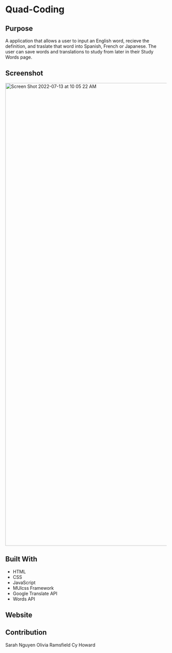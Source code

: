 # Quad-Coding

## Purpose

A application that allows a user to input an English word, recieve the definition, and traslate that word into Spanish, French or Japanese. The user can save words and translations to study from later in their Study Words page.

## Screenshot

<img width="1440" alt="Screen Shot 2022-07-13 at 10 05 22 AM" src="https://user-images.githubusercontent.com/105067386/178767239-7acde649-ad39-4fa1-bdaf-9206947bb0f4.png">

## Built With

- HTML
- CSS
- JavaScript
- MUIcss Framework
- Google Translate API
- Words API

## Website

## Contribution

Sarah Nguyen
Olivia Ramsfield
Cy Howard